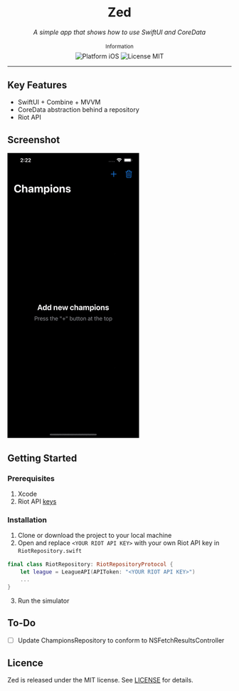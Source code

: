 <div align="center">
    <h1>Zed</h1>
    <i>A simple app that shows how to use SwiftUI and CoreData</i>
</div>

<br />

<div align="center">
    <sup>Information</sup>
    <br />
    <img alt="Platform iOS" src="https://img.shields.io/badge/platform-iOS-orange.svg" />
    <img alt="License MIT" src="https://img.shields.io/badge/licence-MIT-brightgreen.svg" />
</div>

---

## Key Features
- SwiftUI + Combine + MVVM
- CoreData abstraction behind a repository
- Riot API

## Screenshot
![App Screenshot](./Assets/Mockup.gif)

## Getting Started

### Prerequisites
1. Xcode
2. Riot API [keys](https://developer.riotgames.com/)

### Installation
1. Clone or download the project to your local machine
2. Open and replace `<YOUR RIOT API KEY>` with your own Riot API key in  `RiotRepository.swift`

```swift
final class RiotRepository: RiotRepositoryProtocol {
    let league = LeagueAPI(APIToken: "<YOUR RIOT API KEY>")
    ...
}
```
3. Run the simulator

## To-Do
- [ ] Update ChampionsRepository to conform to NSFetchResultsController

## Licence
Zed is released under the MIT license. See [LICENSE](./LICENSE) for details.
